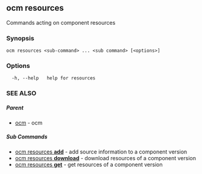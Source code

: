 ## ocm resources

Commands acting on component resources

### Synopsis

```
ocm resources <sub-command> ... <sub command> [<options>]
```

### Options

```
  -h, --help   help for resources
```

### SEE ALSO

##### Parent

* [ocm](ocm.md)	 - ocm


##### Sub Commands

* [ocm resources <b>add</b>](ocm_resources_add.md)	 - add source information to a component version
* [ocm resources <b>download</b>](ocm_resources_download.md)	 - download resources of a component version
* [ocm resources <b>get</b>](ocm_resources_get.md)	 - get resources of a component version

